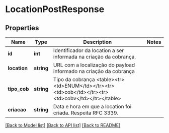# LocationPostResponse

## Properties
Name | Type | Description | Notes
------------ | ------------- | ------------- | -------------
**id** | **int** | Identificador da location a ser informada na criação da cobrança. | 
**location** | **string** | URL com a localização do payload informado na criação da cobrança | 
**tipo_cob** | **string** | Tipo da cobrança &lt;table&gt;&lt;tr&gt;&lt;td&gt;ENUM&lt;/td&gt;&lt;/tr&gt;&lt;tr&gt;&lt;td&gt;cob&lt;/td&gt;&lt;/tr&gt;&lt;tr&gt;&lt;td&gt;cobv&lt;/td&gt;&lt;/tr&gt;&lt;/table&gt; | 
**criacao** | **string** | Data e hora em que a location foi criada. Respeita RFC 3339. | 

[[Back to Model list]](../../README.md#documentation-for-models) [[Back to API list]](../../README.md#documentation-for-api-endpoints) [[Back to README]](../../README.md)

